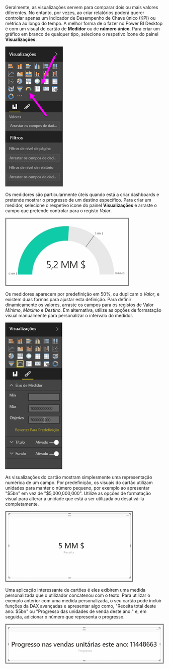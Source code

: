 Geralmente, as visualizações servem para comparar dois ou mais valores diferentes. No entanto, por vezes, ao criar relatórios poderá querer controlar apenas um Indicador de Desempenho de Chave único (KPI) ou métrica ao longo do tempo. A melhor forma de o fazer no Power BI Desktop é com um visual de cartão de **Medidor** ou de  **número único**. Para criar um gráfico em branco de qualquer tipo, selecione o respetivo ícone do painel **Visualizações**.

![](media/3-9-create-gauges-cards/3-9_1.png)

Os medidores são particularmente úteis quando está a criar dashboards e pretende mostrar o progresso de um destino específico. Para criar um medidor, selecione o respetivo ícone do painel **Visualizações** e arraste o campo que pretende controlar para o registo *Valor*.

![](media/3-9-create-gauges-cards/3-9_1a.png)

Os medidores aparecem por predefinição em 50%, ou duplicam o *Valor*, e existem duas formas para ajustar esta definição. Para definir dinamicamente os valores, arraste os campos para os registos de Valor *Mínimo*, *Máximo* e *Destino*. Em alternativa, utilize as opções de formatação visual manualmente para personalizar o intervalo do medidor.

![](media/3-9-create-gauges-cards/3-9_2.png)

As visualizações do cartão mostram simplesmente uma representação numérica de um campo. Por predefinição, os visuais do cartão utilizam unidades para manter o número pequeno, por exemplo ao apresentar "$5bn" em vez de "$5,000,000,000". Utilize as opções de formatação visual para alterar a unidade que está a ser utilizada ou desativá-la completamente.

![](media/3-9-create-gauges-cards/3-9_3.png)

Uma aplicação interessante de cartões é eles exibirem uma medida personalizada que o utilizador concatenou com o texto. Para utilizar o exemplo anterior com uma medida personalizada, o seu cartão pode incluir funções da DAX avançadas e apresentar algo como, "Receita total deste ano: $5bn" ou "Progresso das unidades de venda deste ano:" e, em seguida, adicionar o número que representa o progresso.

![](media/3-9-create-gauges-cards/3-9_4.png)

